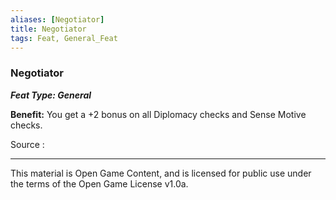 ```yaml
---
aliases: [Negotiator]
title: Negotiator
tags: Feat, General_Feat
---
```

### Negotiator 
***Feat Type: General***

**Benefit:** You get a +2 bonus on all Diplomacy checks and Sense Motive
checks.


Source :

---

This material is Open Game Content, and is licensed for public use under
the terms of the Open Game License v1.0a.
